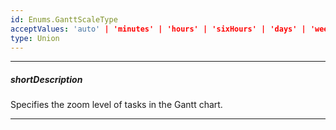 ```yaml
---
id: Enums.GanttScaleType
acceptValues: 'auto' | 'minutes' | 'hours' | 'sixHours' | 'days' | 'weeks' | 'months' | 'quarters' | 'years'
type: Union
---
```

---
##### shortDescription
Specifies the zoom level of tasks in the Gantt chart.

---
